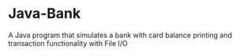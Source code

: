 # Java-Bank
A Java program that simulates a bank with card balance printing and transaction functionality with File I/O
